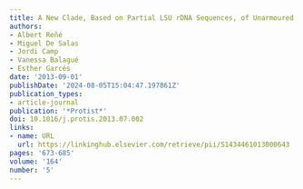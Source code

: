 ```yaml
---
title: A New Clade, Based on Partial LSU rDNA Sequences, of Unarmoured Dinoflagellates
authors:
- Albert Reñé
- Miguel De Salas
- Jordi Camp
- Vanessa Balagué
- Esther Garcés
date: '2013-09-01'
publishDate: '2024-08-05T15:04:47.197861Z'
publication_types:
- article-journal
publication: '*Protist*'
doi: 10.1016/j.protis.2013.07.002
links:
- name: URL
  url: https://linkinghub.elsevier.com/retrieve/pii/S1434461013000643
pages: '673-685'
volume: '164'
number: '5'
---
```

